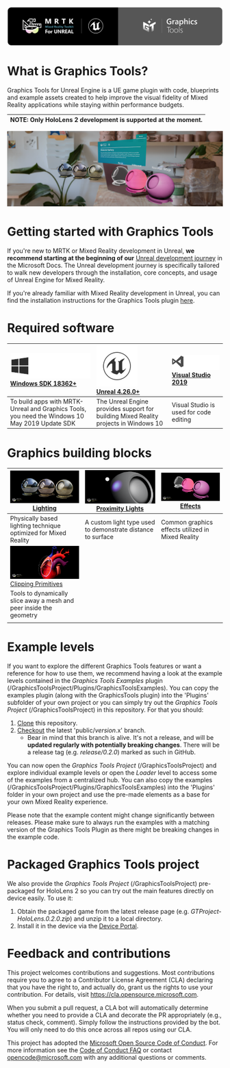 

![Mixed Reality Toolkit](Docs/Images/Logos/MRTK_Unreal_GT_Banner_Rounded.png)

# What is Graphics Tools?

Graphics Tools for Unreal Engine is a UE game plugin with code, blueprints and example assets created to help improve the visual fidelity of Mixed Reality applications while staying within performance budgets.

| NOTE: Only HoloLens 2 development is supported at the moment. |
| --- |

![Features](Docs/Images/Features.png)

# Getting started with Graphics Tools

If you're new to MRTK or Mixed Reality development in Unreal, **we recommend starting at the beginning of our** [Unreal development journey](https://docs.microsoft.com/windows/mixed-reality/unreal-development-overview) in the Microsoft Docs. The Unreal development journey is specifically tailored to walk new developers through the installation, core concepts, and usage of Unreal Engine for Mixed Reality.

If you're already familiar with Mixed Reality development in Unreal, you can find the installation instructions for the Graphics Tools plugin [here](Docs/Installation.md).

# Required software

 | [![Utilities](Docs/Images/Windows-Logo.png)](https://developer.microsoft.com/windows/downloads/windows-10-sdk) <br> [Windows SDK 18362+](https://developer.microsoft.com/windows/downloads/windows-10-sdk)| [![Unreal](Docs/Images/Unreal-Logo.png)](https://www.unrealengine.com/get-now) <br> [Unreal 4.26.0+](https://www.unrealengine.com/get-now)| [![Visual Studio 2019](Docs/Images/VS-Logo.png)](http://dev.windows.com/downloads) <br> [Visual Studio 2019](http://dev.windows.com/downloads)|
| :--- | :--- | :--- |
| To build apps with MRTK-Unreal and Graphics Tools, you need the Windows 10 May 2019 Update SDK | The Unreal Engine provides support for building Mixed Reality projects in Windows 10 | Visual Studio is used for code editing |

# Graphics building blocks

| [![Lighting](Docs/Images/FeatureCards/Lighting.png)](Docs/Lighting.md) [Lighting](Docs/Lighting.md) | [![Proximity Lights](Docs/Images/FeatureCards/ProximityLights.png)](Docs/ProximityLights.md) [Proximity Lights](Docs/ProximityLights.md) | [![Effects](Docs/Images/FeatureCards/Effects.png)](Docs/Effects.md) [Effects](Docs/Effects.md) |
|---|---|---|
| Physically based lighting technique optimized for Mixed Reality | A custom light type used to demonstrate distance to surface | Common graphics effects utilized in Mixed Reality |
[![ClippingPrimitives](Docs/Images/FeatureCards/ClippingPrimitives.png)](Docs/ClippingPrimitives.md) [Clipping Primitives](Docs/ClippingPrimitives.md) |  |  |
| Tools to dynamically slice away a mesh and peer inside the geometry |  |  |
|   |   |   |

# Example levels

If you want to explore the different Graphics Tools features or want a reference for how to use them, we recommend having a look at the example levels contained in the _Graphics Tools Examples_ plugin (/GraphicsToolsProject/Plugins/GraphicsToolsExamples). You can copy the examples plugin (along with the GraphicsTools plugin) into the 'Plugins' subfolder of your own project or you can simply try out the _Graphics Tools Project_ (/GraphicsToolsProject) in this repository. For that you should:

1. [Clone](https://help.github.com/en/desktop/contributing-to-projects/cloning-a-repository-from-github-to-github-desktop) this repository.
1. [Checkout](https://help.github.com/en/desktop/contributing-to-projects/switching-between-branches) the latest 'public/_version_.x' branch.
    * Bear in mind that this branch is alive. It's not a release, and will be **updated regularly with potentially breaking changes**. There will be a release tag (e.g. _release/0.2.0_) marked as such in GitHub.

You can now open the _Graphics Tools Project_ (/GraphicsToolsProject) and explore individual example levels or open the _Loader_ level to access some of the examples from a centralized hub. You can also copy the examples (/GraphicsToolsProject/Plugins/GraphicsToolsExamples) into the 'Plugins' folder in your own project and use the pre-made elements as a base for your own Mixed Reality experience.

Please note that the example content might change significantly between releases. Please make sure to always run the examples with a matching version of the Graphics Tools Plugin as there might be breaking changes in the example code.

# Packaged Graphics Tools project

We also provide the _Graphics Tools Project_ (/GraphicsToolsProject) pre-packaged for HoloLens 2 so you can try out the main features directly on device easily. To use it:

1. Obtain the packaged game from the latest release page (e.g. _GTProject-HoloLens.0.2.0.zip_) and unzip it to a local directory.
1. Install it in the device via the [Device Portal](https://docs.microsoft.com/en-us/windows/uwp/debug-test-perf/device-portal#install-sideload-an-app).

# Feedback and contributions

This project welcomes contributions and suggestions.  Most contributions require you to agree to a
Contributor License Agreement (CLA) declaring that you have the right to, and actually do, grant us
the rights to use your contribution. For details, visit https://cla.opensource.microsoft.com.

When you submit a pull request, a CLA bot will automatically determine whether you need to provide
a CLA and decorate the PR appropriately (e.g., status check, comment). Simply follow the instructions
provided by the bot. You will only need to do this once across all repos using our CLA.

This project has adopted the [Microsoft Open Source Code of Conduct](https://opensource.microsoft.com/codeofconduct/).
For more information see the [Code of Conduct FAQ](https://opensource.microsoft.com/codeofconduct/faq/) or
contact [opencode@microsoft.com](mailto:opencode@microsoft.com) with any additional questions or comments.
